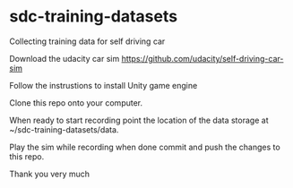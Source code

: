 # sdc-training-datasets
Collecting training data for self driving car

Download the udacity car sim https://github.com/udacity/self-driving-car-sim

Follow the instrustions to install Unity game engine

Clone this repo onto your computer. 

When ready to start recording point the location of the data storage at ~/sdc-training-datasets/data. 

Play the sim while recording when done commit and push the changes to this repo. 

Thank you very much
